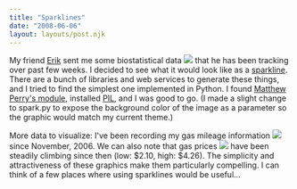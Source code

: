 ```yaml
---
title: "Sparklines"
date: "2008-06-06"
layout: layouts/post.njk
---
```


My friend [Erik](http://carbonbox.com) sent me some biostatistical data ![](images/erik_smooth2.png) that he has been tracking over past few weeks. I decided to see what it would look like as a [sparkline](http://www.edwardtufte.com/bboard/q-and-a-fetch-msg?msg_id=0001OR). There are a bunch of libraries and web services to generate these things, and I tried to find the simplest one implemented in Python. I found [Matthew Perry's module](http://www.perrygeo.net/wordpress/?p=64), installed [PIL](http://www.pythonware.com/products/pil/), and I was good to go. (I made a slight change to spark.py to expose the background color of the image as a parameter so the graphic would match my current theme.)

More data to visualize: I've been recording my gas mileage information ![](images/mile_smooth2.png) since November, 2006. We can also note that gas prices ![](images/gas_smooth2.png) have been steadily climbing since then (low: $2.10, high: $4.26). The simplicity and attractiveness of these graphics make them particularly compelling. I can think of a few places where using sparklines would be useful...
